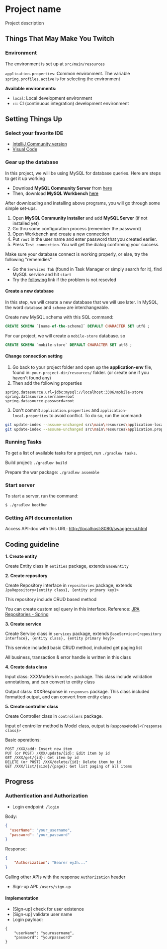 # Project name

Project description

## Things That May Make You Twitch

### Environment

The environment is set up at `src/main/resources`

`application.properties`: Common environment. The variable `spring.profiles.active` is for selecting the environment

**Available environments:**

- `local`: Local development environment
- `ci`: CI (continuous integration) development environment

## Setting Things Up

### Select your favorite IDE

- [IntelliJ Community version ](https://www.jetbrains.com/idea/download/#section=windows)
- [Visual Code](https://code.visualstudio.com/Download)

### Gear up the database

In this project, we will be using MySQL for database queries. Here are steps to get it up working

- Download __MySQL Community Server__ from [here](https://dev.mysql.com/downloads/windows/installer/5.7.html)
- Then, download __MySQL Workbench__ [here](https://dev.mysql.com/downloads/workbench/)

After downloading and installing above programs, you will go through some simple set-ups.
1. Open __MySQL Community Installer__ and add __MySQL Server__ (if not installed yet)
2. Go thru some configuration process (remember the password)
3. Open Workbench and create a new connection
4. Put  `root` in the user name and enter password that you created earlier.
5. Press `Test connection`. You will get the dialog confirming your success.  

 Make sure your database connect is working properly, or else, try the following "rememdies"

- Go the `Services Tab` (found in Task Manager or simply search for it), find MySQL service and hit `start`
- Try the [following](https://stackoverflow.com/questions/25777943/failed-to-connect-to-mysql-at-127-0-0-13306-with-user-root-access-denied-for-us) link if the problem is not resovled

#### Create a new database

In this step, we will create a new database that we will use later. In MySQL, the word `database` and `scheme` are interchangeable. 

Create new MySQL schema with this SQL command:
```sql
CREATE SCHEMA `[name-of-the-scheme]` DEFAULT CHARACTER SET utf8 ;
```

For our project, we will create a `mobile-store` database. so
```sql
CREATE SCHEMA `mobile-store` DEFAULT CHARACTER SET utf8 ;
```

#### Change connection setting

1. Go back to your project folder and open up the **application-env** file, found in: `your-project-dir/resources/` folder. (or create one if you haven't found any)
2. Then add the following properties
```properties
spring.datasource.url=jdbc:mysql://localhost:3306/mobile-store
spring.datasource.username=root
spring.datasource.password=root
```
3. Don't commit `application.properties` and `application-local.properties` to avoid conflict.
To do so, run the command:
```bash
git update-index --assume-unchanged src\main\resources\application-local.properties
git update-index --assume-unchanged src\main\resources\application.properties
```

### Running Tasks

To get a list of available tasks for a project, run `./gradlew tasks`. 

Build project: `./gradlew build`

Prepare the war package: `./gradlew assemble`

### Start server

To start a server, run the command:

```bash
$ ./gradlew bootRun
```

### Getting API documentation

Access API-doc with this URL: [http://localhost:8080/swagger-ui.html](http://localhost:8080/swagger-ui.html)

## Coding guideline

<b>1. Create entity</b>

Create Entity class in `entities` package, extends `BaseEntity`

<b>2. Create repository</b>

Create Repository interface in `repositories` package, extends `JpaRepository<{entity class}, {entity primary key}>`

This repository include CRUD based method

You can create custom sql query in this interface. Reference: [JPA Repositories - Spring](https://docs.spring.io/spring-data/jpa/docs/1.5.0.RELEASE/reference/html/jpa.repositories.html)

<b>3. Create service</b>

Create Service class in `services` package, extends `BaseService<{repository interface}, {entity class}, {entity primary key}>`

This service included basic CRUD method, included get paging list

All business, transaction & error handle is written in this class

<b>4. Create data class</b>

Input class: XXXModels in `models` package. This class include validation annotations, and can convert to entity class

Output class: XXXResponse in `responses` package. This class included formatted output, and can convert from entity class

<b>5. Create controller class</b>

Create Controller class in `controllers` package.

Input of controller method is Model class, output is `ResponseModel<{response class}>`

Basic operations:
```
POST /XXX/add: Insert new item
PUT (or POST) /XXX/update/{id}: Edit item by id
GET /XXX/get/{id}: Get item by id
DELETE (or POST) /XXX/delete/{id}: Delete item by id
GET /XXX/list/{size}/{page}: Get list paging of all items
```


## Progress

### Authentication and Authorization

- Login endpoint: `/login`

Body:
```json
{
  "userName": "your_username",
  "password": "your_password"
}
```

Response:
```json
{
    "Authorization": "Bearer eyJh..."
}
```

Calling other APIs with the response `Authorization` header
- Sign-up API: `/users/sign-up`


#### Implementation

- [Sign-up] check for user existence
- [Sign-up] validate user name
- Login payload:

```
{
    "userName": "yourusername",
    "password": "yourpassword"
}
```
